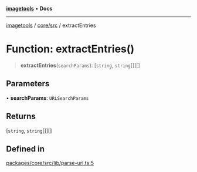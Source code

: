 [**imagetools**](../../../README.md) • **Docs**

***

[imagetools](../../../modules.md) / [core/src](../README.md) / extractEntries

# Function: extractEntries()

> **extractEntries**(`searchParams`): [`string`, `string`[]][]

## Parameters

• **searchParams**: `URLSearchParams`

## Returns

[`string`, `string`[]][]

## Defined in

[packages/core/src/lib/parse-url.ts:5](https://github.com/JonasKruckenberg/imagetools/blob/b6421598cd4879d5c28755c1d558f8b5955cc5a1/packages/core/src/lib/parse-url.ts#L5)
